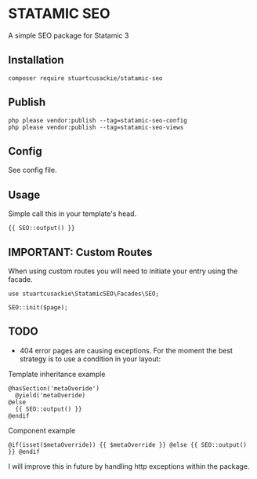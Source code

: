 # STATAMIC SEO

A simple SEO package for Statamic 3

## Installation

```
composer require stuartcusackie/statamic-seo
```

## Publish

```
php please vendor:publish --tag=statamic-seo-config
php please vendor:publish --tag=statamic-seo-views
```

## Config

See config file.

## Usage

Simple call this in your template's head.

```
{{ SEO::output() }}
```

## IMPORTANT: Custom Routes

When using custom routes you will need to initiate your entry using the facade.

```
use stuartcusackie\StatamicSEO\Facades\SEO;

SEO::init($page);
```

## TODO

- 404 error pages are causing exceptions. For the moment the best strategy is to use a condition in your layout:

Template inheritance example
```
@hasSection('metaOveride')
  @yield('metaOveride)
@else
  {{ SEO::output() }}
@endif
```

Component example
```
@if(isset($metaOverride)) {{ $metaOverride }} @else {{ SEO::output() }} @endif
```

I will improve this in future by handling http exceptions within the package.
